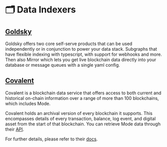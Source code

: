 # 🗂 Data Indexers

## [Goldsky](https://goldsky.com/)

Goldsky offers two core self-serve products that can be used independently or in conjunction to power your data stack. Subgraphs that have flexible indexing with typescript, with support for webhooks and more. Then also Mirror which lets you get live blockchain data directly into your database or message queues with a single yaml config.

## [Covalent](https://www.covalenthq.com/docs/networks/mode-testnet/)

Covalent is a blockchain data service that offers access to both current and historical on-chain information over a range of more than 100 blockchains, which includes Mode.

Covalent holds an archival version of every blockchain it supports. This encompasses details of every transaction, balance, log event, and digital asset from the start of that blockchain. You can retrieve Mode data through their [API](https://www.covalenthq.com/docs/networks/mode-testnet/).

For further details, please refer to their [docs](https://www.covalenthq.com/docs/).
